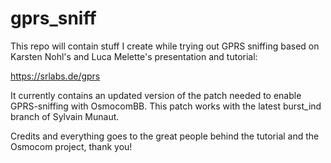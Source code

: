 gprs_sniff
==========

This repo will contain stuff I create while trying out GPRS sniffing based on Karsten Nohl's and Luca Melette's
presentation and tutorial:

https://srlabs.de/gprs

It currently contains an updated version of the patch needed to enable GPRS-sniffing with OsmocomBB.
This patch works with the latest burst_ind branch of Sylvain Munaut.


Credits and everything goes to the great people behind the tutorial and the Osmocom project, thank you!
